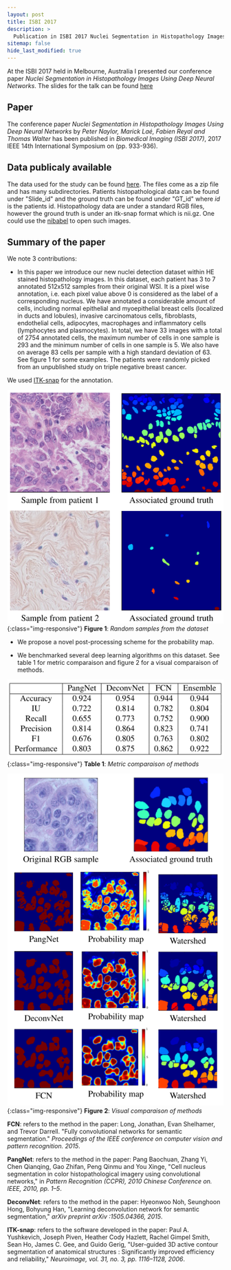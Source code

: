 ```yaml
---
layout: post
title: ISBI 2017
description: >
  Publication in ISBI 2017 Nuclei Segmentation in Histopathology Images Using Deep Neural Networks.
sitemap: false
hide_last_modified: true
---
```



At the ISBI 2017 held in Melbourne, Australia I presented our conference paper *Nuclei Segmentation in Histopathology Images Using Deep Neural Networks*. The slides for the talk can be found [here](https://drive.google.com/file/d/1U9LNWqsCYpT1d85d4B4cn9bMRszNqfCe/view?usp=sharing)

## Paper
The conference paper *Nuclei Segmentation in Histopathology Images Using Deep Neural Networks* by *Peter Naylor, Marick Laé, Fabien Reyal and Thomas Walter* has been published in *Biomedical Imaging (ISBI 2017)*, 2017 IEEE 14th International Symposium on (pp. 933-936).

## Data publicaly available
The data used for the study can be found [here](https://zenodo.org/record/1174343#.YXZhkJuxVGN). The files come as a zip file and has many subdirectories. Patients histopathological data can be found under "Slide_id" and the ground truth can be found under "GT_id" where *id* is the patients id. Histopathology data are under a standard RGB files, however the ground truth is under an itk-snap format which is nii.gz. One could use the [nibabel](http://nipy.org/nibabel/) to open such images.

## Summary of the paper
We note 3 contributions:

- In this paper we introduce our new nuclei detection dataset within HE stained histopathology images. In this dataset, each patient has 3 to 7 annotated 512x512 samples from their original WSI. It is a pixel wise annotation, i.e. each pixel value above 0 is considered as the label of a corresponding nucleus. We have annotated a considerable amount of cells, including normal epithelial and myoepithelial breast cells (localized in ducts and lobules), invasive carcinomatous cells, fibroblasts, endothelial cells, adipocytes, macrophages and inflammatory cells (lymphocytes and plasmocytes). In total, we have 33 images with a total of 2754 annotated cells, the maximum number of cells in one sample is 293 and the minimum number of cells in one sample is 5. We also have on average 83 cells per sample with a high standard deviation of 63.  See figure 1 for some examples. The patients were randomly picked from an unpublished study on triple negative breast cancer. 

We used [ITK-snap](http://www.itksnap.org) for the annotation.


![](/assets/img/posts/isbi2017/TNBC_dataset_example.png){:class="img-responsive"}
**Figure 1**: *Random samples from the dataset* 

- We propose a novel post-processing scheme for the probability map.

- We benchmarked several deep learning algorithms on this dataset. See table 1 for metric comparaison and figure 2 for a visual comparaison of methods.

![](/assets/img/posts/isbi2017/table_benchmark.png){:class="img-responsive"}
**Table 1**: *Metric comparaison of methods* 

![](/assets/img/posts/isbi2017/VisualComparaisonBenchmark.png){:class="img-responsive"}
**Figure 2**: *Visual comparaison of methods* 


**FCN**: refers to the method in the paper: Long, Jonathan, Evan Shelhamer, and Trevor Darrell. "Fully convolutional networks for semantic segmentation." *Proceedings of the IEEE conference on computer vision and pattern recognition. 2015*.

**PangNet**: refers to the method in the paper: Pang Baochuan, Zhang Yi, Chen Qianqing, Gao Zhifan, Peng Qinmu and You Xinge, "Cell nucleus segmentation in color histopathological imagery using convolutional networks," in *Pattern Recognition (CCPR), 2010 Chinese Conference on. IEEE, 2010, pp. 1–5*.
 
**DeconvNet**: refers to the method in the paper: Hyeonwoo Noh, Seunghoon Hong, Bohyung Han, "Learning deconvolution network for semantic segmentation," *arXiv preprint arXiv :1505.04366, 2015*.

**ITK-snap**: refers to the software developed in the paper: Paul A. Yushkevich, Joseph Piven, Heather Cody Hazlett, Rachel Gimpel Smith, Sean Ho, James C. Gee, and Guido Gerig, "User-guided 3D active contour segmentation of anatomical structures : Significantly improved efficiency and reliability," *Neuroimage, vol. 31, no. 3, pp. 1116–1128, 2006*.


